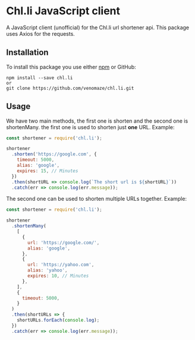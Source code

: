 # Chl.li JavaScript client

A JavaScript client (unofficial) for the Chl.li url shortener api. This package uses Axios for the requests.

## Installation

To install this package you use either [npm](https://npmjs.com) or GitHub:

```
npm install --save chl.li
or
git clone https://github.com/venomaze/chl.li.git
```

## Usage

We have two main methods, the first one is shorten and the second one is shortenMany. the first one is used to shorten just **one** URL. Example:

```js
const shortener = require('chl.li');

shortener
  .shorten('https://google.com', {
    timeout: 5000,
    alias: 'google',
    expires: 15, // Minutes
  })
  .then(shortURL => console.log(`The short url is ${shortURL}`))
  .catch(err => console.log(err.message));
```

The second one can be used to shorten multiple URLs together. Example:

```js
const shortener = require('chl.li');

shortener
  .shortenMany(
    [
      {
        url: 'https://google.com/',
        alias: 'google',
      },
      {
        url: 'https://yahoo.com',
        alias: 'yahoo',
        expires: 10, // Minutes
      },
    ],
    {
      timeout: 5000,
    }
  )
  .then(shortURLs => {
    shortURLs.forEach(console.log);
  })
  .catch(err => console.log(err.message));
```
